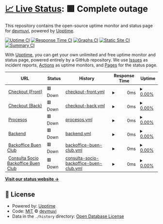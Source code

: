 # [📈 Live Status](https://devmuvi.github.io/uptime-monitor): <!--live status--> **🟥 Complete outage**

This repository contains the open-source uptime monitor and status page for [devmuvi](https://devmuvi.github.io/uptime-monitor), powered by [Upptime](https://github.com/upptime/upptime).

[![Uptime CI](https://github.com/devmuvi/uptime-monitor/workflows/Uptime%20CI/badge.svg)](https://github.com/devmuvi/uptime-monitor/actions?query=workflow%3A%22Uptime+CI%22)
[![Response Time CI](https://github.com/devmuvi/uptime-monitor/workflows/Response%20Time%20CI/badge.svg)](https://github.com/devmuvi/uptime-monitor/actions?query=workflow%3A%22Response+Time+CI%22)
[![Graphs CI](https://github.com/devmuvi/uptime-monitor/workflows/Graphs%20CI/badge.svg)](https://github.com/devmuvi/uptime-monitor/actions?query=workflow%3A%22Graphs+CI%22)
[![Static Site CI](https://github.com/devmuvi/uptime-monitor/workflows/Static%20Site%20CI/badge.svg)](https://github.com/devmuvi/uptime-monitor/actions?query=workflow%3A%22Static+Site+CI%22)
[![Summary CI](https://github.com/devmuvi/uptime-monitor/workflows/Summary%20CI/badge.svg)](https://github.com/devmuvi/uptime-monitor/actions?query=workflow%3A%22Summary+CI%22)

With [Upptime](https://upptime.js.org), you can get your own unlimited and free uptime monitor and status page, powered entirely by a GitHub repository. We use [Issues](https://github.com/devmuvi/uptime-monitor/issues) as incident reports, [Actions](https://github.com/devmuvi/uptime-monitor/actions) as uptime monitors, and [Pages](https://devmuvi.github.io/uptime-monitor) for the status page.

<!--start: status pages-->
<!-- This summary is generated by Upptime (https://github.com/upptime/upptime) -->
<!-- Do not edit this manually, your changes will be overwritten -->
<!-- prettier-ignore -->
| URL | Status | History | Response Time | Uptime |
| --- | ------ | ------- | ------------- | ------ |
| <img alt="" src="https://icons.duckduckgo.com/ip3/www.pagar.muvinai.com.ico" height="13"> [Checkout (Front)](https://www.pagar.muvinai.com/paso2/total-mensual) | 🟥 Down | [checkout-front.yml](https://github.com/devmuvi/uptime-monitor/commits/HEAD/history/checkout-front.yml) | <details><summary><img alt="Response time graph" src="./graphs/checkout-front/response-time-week.png" height="20"> 0ms</summary><br><a href="https://muvinai.github.io/uptime-monitor/history/checkout-front"><img alt="Response time 332" src="https://img.shields.io/endpoint?url=https%3A%2F%2Fraw.githubusercontent.com%2Fdevmuvi%2Fuptime-monitor%2FHEAD%2Fapi%2Fcheckout-front%2Fresponse-time.json"></a><br><a href="https://muvinai.github.io/uptime-monitor/history/checkout-front"><img alt="24-hour response time 0" src="https://img.shields.io/endpoint?url=https%3A%2F%2Fraw.githubusercontent.com%2Fdevmuvi%2Fuptime-monitor%2FHEAD%2Fapi%2Fcheckout-front%2Fresponse-time-day.json"></a><br><a href="https://muvinai.github.io/uptime-monitor/history/checkout-front"><img alt="7-day response time 0" src="https://img.shields.io/endpoint?url=https%3A%2F%2Fraw.githubusercontent.com%2Fdevmuvi%2Fuptime-monitor%2FHEAD%2Fapi%2Fcheckout-front%2Fresponse-time-week.json"></a><br><a href="https://muvinai.github.io/uptime-monitor/history/checkout-front"><img alt="30-day response time 0" src="https://img.shields.io/endpoint?url=https%3A%2F%2Fraw.githubusercontent.com%2Fdevmuvi%2Fuptime-monitor%2FHEAD%2Fapi%2Fcheckout-front%2Fresponse-time-month.json"></a><br><a href="https://muvinai.github.io/uptime-monitor/history/checkout-front"><img alt="1-year response time 310" src="https://img.shields.io/endpoint?url=https%3A%2F%2Fraw.githubusercontent.com%2Fdevmuvi%2Fuptime-monitor%2FHEAD%2Fapi%2Fcheckout-front%2Fresponse-time-year.json"></a></details> | <details><summary><a href="https://muvinai.github.io/uptime-monitor/history/checkout-front">0.00%</a></summary><a href="https://muvinai.github.io/uptime-monitor/history/checkout-front"><img alt="All-time uptime 87.93%" src="https://img.shields.io/endpoint?url=https%3A%2F%2Fraw.githubusercontent.com%2Fdevmuvi%2Fuptime-monitor%2FHEAD%2Fapi%2Fcheckout-front%2Fuptime.json"></a><br><a href="https://muvinai.github.io/uptime-monitor/history/checkout-front"><img alt="24-hour uptime 0.00%" src="https://img.shields.io/endpoint?url=https%3A%2F%2Fraw.githubusercontent.com%2Fdevmuvi%2Fuptime-monitor%2FHEAD%2Fapi%2Fcheckout-front%2Fuptime-day.json"></a><br><a href="https://muvinai.github.io/uptime-monitor/history/checkout-front"><img alt="7-day uptime 0.00%" src="https://img.shields.io/endpoint?url=https%3A%2F%2Fraw.githubusercontent.com%2Fdevmuvi%2Fuptime-monitor%2FHEAD%2Fapi%2Fcheckout-front%2Fuptime-week.json"></a><br><a href="https://muvinai.github.io/uptime-monitor/history/checkout-front"><img alt="30-day uptime 0.00%" src="https://img.shields.io/endpoint?url=https%3A%2F%2Fraw.githubusercontent.com%2Fdevmuvi%2Fuptime-monitor%2FHEAD%2Fapi%2Fcheckout-front%2Fuptime-month.json"></a><br><a href="https://muvinai.github.io/uptime-monitor/history/checkout-front"><img alt="1-year uptime 76.91%" src="https://img.shields.io/endpoint?url=https%3A%2F%2Fraw.githubusercontent.com%2Fdevmuvi%2Fuptime-monitor%2FHEAD%2Fapi%2Fcheckout-front%2Fuptime-year.json"></a></details>
| <img alt="" src="https://icons.duckduckgo.com/ip3/api.pagar.club.ico" height="13"> [Checkout (Back)](https://api.pagar.club/plan/total-mensual) | 🟥 Down | [checkout-back.yml](https://github.com/devmuvi/uptime-monitor/commits/HEAD/history/checkout-back.yml) | <details><summary><img alt="Response time graph" src="./graphs/checkout-back/response-time-week.png" height="20"> 0ms</summary><br><a href="https://muvinai.github.io/uptime-monitor/history/checkout-back"><img alt="Response time 615" src="https://img.shields.io/endpoint?url=https%3A%2F%2Fraw.githubusercontent.com%2Fdevmuvi%2Fuptime-monitor%2FHEAD%2Fapi%2Fcheckout-back%2Fresponse-time.json"></a><br><a href="https://muvinai.github.io/uptime-monitor/history/checkout-back"><img alt="24-hour response time 0" src="https://img.shields.io/endpoint?url=https%3A%2F%2Fraw.githubusercontent.com%2Fdevmuvi%2Fuptime-monitor%2FHEAD%2Fapi%2Fcheckout-back%2Fresponse-time-day.json"></a><br><a href="https://muvinai.github.io/uptime-monitor/history/checkout-back"><img alt="7-day response time 0" src="https://img.shields.io/endpoint?url=https%3A%2F%2Fraw.githubusercontent.com%2Fdevmuvi%2Fuptime-monitor%2FHEAD%2Fapi%2Fcheckout-back%2Fresponse-time-week.json"></a><br><a href="https://muvinai.github.io/uptime-monitor/history/checkout-back"><img alt="30-day response time 0" src="https://img.shields.io/endpoint?url=https%3A%2F%2Fraw.githubusercontent.com%2Fdevmuvi%2Fuptime-monitor%2FHEAD%2Fapi%2Fcheckout-back%2Fresponse-time-month.json"></a><br><a href="https://muvinai.github.io/uptime-monitor/history/checkout-back"><img alt="1-year response time 605" src="https://img.shields.io/endpoint?url=https%3A%2F%2Fraw.githubusercontent.com%2Fdevmuvi%2Fuptime-monitor%2FHEAD%2Fapi%2Fcheckout-back%2Fresponse-time-year.json"></a></details> | <details><summary><a href="https://muvinai.github.io/uptime-monitor/history/checkout-back">0.00%</a></summary><a href="https://muvinai.github.io/uptime-monitor/history/checkout-back"><img alt="All-time uptime 87.94%" src="https://img.shields.io/endpoint?url=https%3A%2F%2Fraw.githubusercontent.com%2Fdevmuvi%2Fuptime-monitor%2FHEAD%2Fapi%2Fcheckout-back%2Fuptime.json"></a><br><a href="https://muvinai.github.io/uptime-monitor/history/checkout-back"><img alt="24-hour uptime 0.00%" src="https://img.shields.io/endpoint?url=https%3A%2F%2Fraw.githubusercontent.com%2Fdevmuvi%2Fuptime-monitor%2FHEAD%2Fapi%2Fcheckout-back%2Fuptime-day.json"></a><br><a href="https://muvinai.github.io/uptime-monitor/history/checkout-back"><img alt="7-day uptime 0.00%" src="https://img.shields.io/endpoint?url=https%3A%2F%2Fraw.githubusercontent.com%2Fdevmuvi%2Fuptime-monitor%2FHEAD%2Fapi%2Fcheckout-back%2Fuptime-week.json"></a><br><a href="https://muvinai.github.io/uptime-monitor/history/checkout-back"><img alt="30-day uptime 0.00%" src="https://img.shields.io/endpoint?url=https%3A%2F%2Fraw.githubusercontent.com%2Fdevmuvi%2Fuptime-monitor%2FHEAD%2Fapi%2Fcheckout-back%2Fuptime-month.json"></a><br><a href="https://muvinai.github.io/uptime-monitor/history/checkout-back"><img alt="1-year uptime 76.94%" src="https://img.shields.io/endpoint?url=https%3A%2F%2Fraw.githubusercontent.com%2Fdevmuvi%2Fuptime-monitor%2FHEAD%2Fapi%2Fcheckout-back%2Fuptime-year.json"></a></details>
| <img alt="" src="https://icons.duckduckgo.com/ip3/procesos.apisportclub.xyz.ico" height="13"> [Procesos](https://procesos.apisportclub.xyz) | 🟥 Down | [procesos.yml](https://github.com/devmuvi/uptime-monitor/commits/HEAD/history/procesos.yml) | <details><summary><img alt="Response time graph" src="./graphs/procesos/response-time-week.png" height="20"> 0ms</summary><br><a href="https://muvinai.github.io/uptime-monitor/history/procesos"><img alt="Response time 226" src="https://img.shields.io/endpoint?url=https%3A%2F%2Fraw.githubusercontent.com%2Fdevmuvi%2Fuptime-monitor%2FHEAD%2Fapi%2Fprocesos%2Fresponse-time.json"></a><br><a href="https://muvinai.github.io/uptime-monitor/history/procesos"><img alt="24-hour response time 0" src="https://img.shields.io/endpoint?url=https%3A%2F%2Fraw.githubusercontent.com%2Fdevmuvi%2Fuptime-monitor%2FHEAD%2Fapi%2Fprocesos%2Fresponse-time-day.json"></a><br><a href="https://muvinai.github.io/uptime-monitor/history/procesos"><img alt="7-day response time 0" src="https://img.shields.io/endpoint?url=https%3A%2F%2Fraw.githubusercontent.com%2Fdevmuvi%2Fuptime-monitor%2FHEAD%2Fapi%2Fprocesos%2Fresponse-time-week.json"></a><br><a href="https://muvinai.github.io/uptime-monitor/history/procesos"><img alt="30-day response time 0" src="https://img.shields.io/endpoint?url=https%3A%2F%2Fraw.githubusercontent.com%2Fdevmuvi%2Fuptime-monitor%2FHEAD%2Fapi%2Fprocesos%2Fresponse-time-month.json"></a><br><a href="https://muvinai.github.io/uptime-monitor/history/procesos"><img alt="1-year response time 231" src="https://img.shields.io/endpoint?url=https%3A%2F%2Fraw.githubusercontent.com%2Fdevmuvi%2Fuptime-monitor%2FHEAD%2Fapi%2Fprocesos%2Fresponse-time-year.json"></a></details> | <details><summary><a href="https://muvinai.github.io/uptime-monitor/history/procesos">0.00%</a></summary><a href="https://muvinai.github.io/uptime-monitor/history/procesos"><img alt="All-time uptime 90.83%" src="https://img.shields.io/endpoint?url=https%3A%2F%2Fraw.githubusercontent.com%2Fdevmuvi%2Fuptime-monitor%2FHEAD%2Fapi%2Fprocesos%2Fuptime.json"></a><br><a href="https://muvinai.github.io/uptime-monitor/history/procesos"><img alt="24-hour uptime 0.00%" src="https://img.shields.io/endpoint?url=https%3A%2F%2Fraw.githubusercontent.com%2Fdevmuvi%2Fuptime-monitor%2FHEAD%2Fapi%2Fprocesos%2Fuptime-day.json"></a><br><a href="https://muvinai.github.io/uptime-monitor/history/procesos"><img alt="7-day uptime 0.00%" src="https://img.shields.io/endpoint?url=https%3A%2F%2Fraw.githubusercontent.com%2Fdevmuvi%2Fuptime-monitor%2FHEAD%2Fapi%2Fprocesos%2Fuptime-week.json"></a><br><a href="https://muvinai.github.io/uptime-monitor/history/procesos"><img alt="30-day uptime 0.00%" src="https://img.shields.io/endpoint?url=https%3A%2F%2Fraw.githubusercontent.com%2Fdevmuvi%2Fuptime-monitor%2FHEAD%2Fapi%2Fprocesos%2Fuptime-month.json"></a><br><a href="https://muvinai.github.io/uptime-monitor/history/procesos"><img alt="1-year uptime 76.63%" src="https://img.shields.io/endpoint?url=https%3A%2F%2Fraw.githubusercontent.com%2Fdevmuvi%2Fuptime-monitor%2FHEAD%2Fapi%2Fprocesos%2Fuptime-year.json"></a></details>
| <img alt="" src="https://icons.duckduckgo.com/ip3/apisportclub.xyz.ico" height="13"> [Backend](https://apisportclub.xyz/) | 🟥 Down | [backend.yml](https://github.com/devmuvi/uptime-monitor/commits/HEAD/history/backend.yml) | <details><summary><img alt="Response time graph" src="./graphs/backend/response-time-week.png" height="20"> 0ms</summary><br><a href="https://muvinai.github.io/uptime-monitor/history/backend"><img alt="Response time 209" src="https://img.shields.io/endpoint?url=https%3A%2F%2Fraw.githubusercontent.com%2Fdevmuvi%2Fuptime-monitor%2FHEAD%2Fapi%2Fbackend%2Fresponse-time.json"></a><br><a href="https://muvinai.github.io/uptime-monitor/history/backend"><img alt="24-hour response time 0" src="https://img.shields.io/endpoint?url=https%3A%2F%2Fraw.githubusercontent.com%2Fdevmuvi%2Fuptime-monitor%2FHEAD%2Fapi%2Fbackend%2Fresponse-time-day.json"></a><br><a href="https://muvinai.github.io/uptime-monitor/history/backend"><img alt="7-day response time 0" src="https://img.shields.io/endpoint?url=https%3A%2F%2Fraw.githubusercontent.com%2Fdevmuvi%2Fuptime-monitor%2FHEAD%2Fapi%2Fbackend%2Fresponse-time-week.json"></a><br><a href="https://muvinai.github.io/uptime-monitor/history/backend"><img alt="30-day response time 0" src="https://img.shields.io/endpoint?url=https%3A%2F%2Fraw.githubusercontent.com%2Fdevmuvi%2Fuptime-monitor%2FHEAD%2Fapi%2Fbackend%2Fresponse-time-month.json"></a><br><a href="https://muvinai.github.io/uptime-monitor/history/backend"><img alt="1-year response time 202" src="https://img.shields.io/endpoint?url=https%3A%2F%2Fraw.githubusercontent.com%2Fdevmuvi%2Fuptime-monitor%2FHEAD%2Fapi%2Fbackend%2Fresponse-time-year.json"></a></details> | <details><summary><a href="https://muvinai.github.io/uptime-monitor/history/backend">0.00%</a></summary><a href="https://muvinai.github.io/uptime-monitor/history/backend"><img alt="All-time uptime 87.11%" src="https://img.shields.io/endpoint?url=https%3A%2F%2Fraw.githubusercontent.com%2Fdevmuvi%2Fuptime-monitor%2FHEAD%2Fapi%2Fbackend%2Fuptime.json"></a><br><a href="https://muvinai.github.io/uptime-monitor/history/backend"><img alt="24-hour uptime 0.00%" src="https://img.shields.io/endpoint?url=https%3A%2F%2Fraw.githubusercontent.com%2Fdevmuvi%2Fuptime-monitor%2FHEAD%2Fapi%2Fbackend%2Fuptime-day.json"></a><br><a href="https://muvinai.github.io/uptime-monitor/history/backend"><img alt="7-day uptime 0.00%" src="https://img.shields.io/endpoint?url=https%3A%2F%2Fraw.githubusercontent.com%2Fdevmuvi%2Fuptime-monitor%2FHEAD%2Fapi%2Fbackend%2Fuptime-week.json"></a><br><a href="https://muvinai.github.io/uptime-monitor/history/backend"><img alt="30-day uptime 0.00%" src="https://img.shields.io/endpoint?url=https%3A%2F%2Fraw.githubusercontent.com%2Fdevmuvi%2Fuptime-monitor%2FHEAD%2Fapi%2Fbackend%2Fuptime-month.json"></a><br><a href="https://muvinai.github.io/uptime-monitor/history/backend"><img alt="1-year uptime 67.28%" src="https://img.shields.io/endpoint?url=https%3A%2F%2Fraw.githubusercontent.com%2Fdevmuvi%2Fuptime-monitor%2FHEAD%2Fapi%2Fbackend%2Fuptime-year.json"></a></details>
| <img alt="" src="https://icons.duckduckgo.com/ip3/back.buen.club.ico" height="13"> [Backoffice Buen Club](https://back.buen.club/) | 🟥 Down | [backoffice-buen-club.yml](https://github.com/devmuvi/uptime-monitor/commits/HEAD/history/backoffice-buen-club.yml) | <details><summary><img alt="Response time graph" src="./graphs/backoffice-buen-club/response-time-week.png" height="20"> 0ms</summary><br><a href="https://muvinai.github.io/uptime-monitor/history/backoffice-buen-club"><img alt="Response time 255" src="https://img.shields.io/endpoint?url=https%3A%2F%2Fraw.githubusercontent.com%2Fdevmuvi%2Fuptime-monitor%2FHEAD%2Fapi%2Fbackoffice-buen-club%2Fresponse-time.json"></a><br><a href="https://muvinai.github.io/uptime-monitor/history/backoffice-buen-club"><img alt="24-hour response time 0" src="https://img.shields.io/endpoint?url=https%3A%2F%2Fraw.githubusercontent.com%2Fdevmuvi%2Fuptime-monitor%2FHEAD%2Fapi%2Fbackoffice-buen-club%2Fresponse-time-day.json"></a><br><a href="https://muvinai.github.io/uptime-monitor/history/backoffice-buen-club"><img alt="7-day response time 0" src="https://img.shields.io/endpoint?url=https%3A%2F%2Fraw.githubusercontent.com%2Fdevmuvi%2Fuptime-monitor%2FHEAD%2Fapi%2Fbackoffice-buen-club%2Fresponse-time-week.json"></a><br><a href="https://muvinai.github.io/uptime-monitor/history/backoffice-buen-club"><img alt="30-day response time 0" src="https://img.shields.io/endpoint?url=https%3A%2F%2Fraw.githubusercontent.com%2Fdevmuvi%2Fuptime-monitor%2FHEAD%2Fapi%2Fbackoffice-buen-club%2Fresponse-time-month.json"></a><br><a href="https://muvinai.github.io/uptime-monitor/history/backoffice-buen-club"><img alt="1-year response time 260" src="https://img.shields.io/endpoint?url=https%3A%2F%2Fraw.githubusercontent.com%2Fdevmuvi%2Fuptime-monitor%2FHEAD%2Fapi%2Fbackoffice-buen-club%2Fresponse-time-year.json"></a></details> | <details><summary><a href="https://muvinai.github.io/uptime-monitor/history/backoffice-buen-club">0.00%</a></summary><a href="https://muvinai.github.io/uptime-monitor/history/backoffice-buen-club"><img alt="All-time uptime 87.98%" src="https://img.shields.io/endpoint?url=https%3A%2F%2Fraw.githubusercontent.com%2Fdevmuvi%2Fuptime-monitor%2FHEAD%2Fapi%2Fbackoffice-buen-club%2Fuptime.json"></a><br><a href="https://muvinai.github.io/uptime-monitor/history/backoffice-buen-club"><img alt="24-hour uptime 0.00%" src="https://img.shields.io/endpoint?url=https%3A%2F%2Fraw.githubusercontent.com%2Fdevmuvi%2Fuptime-monitor%2FHEAD%2Fapi%2Fbackoffice-buen-club%2Fuptime-day.json"></a><br><a href="https://muvinai.github.io/uptime-monitor/history/backoffice-buen-club"><img alt="7-day uptime 0.00%" src="https://img.shields.io/endpoint?url=https%3A%2F%2Fraw.githubusercontent.com%2Fdevmuvi%2Fuptime-monitor%2FHEAD%2Fapi%2Fbackoffice-buen-club%2Fuptime-week.json"></a><br><a href="https://muvinai.github.io/uptime-monitor/history/backoffice-buen-club"><img alt="30-day uptime 0.00%" src="https://img.shields.io/endpoint?url=https%3A%2F%2Fraw.githubusercontent.com%2Fdevmuvi%2Fuptime-monitor%2FHEAD%2Fapi%2Fbackoffice-buen-club%2Fuptime-month.json"></a><br><a href="https://muvinai.github.io/uptime-monitor/history/backoffice-buen-club"><img alt="1-year uptime 76.82%" src="https://img.shields.io/endpoint?url=https%3A%2F%2Fraw.githubusercontent.com%2Fdevmuvi%2Fuptime-monitor%2FHEAD%2Fapi%2Fbackoffice-buen-club%2Fuptime-year.json"></a></details>
| <img alt="" src="https://icons.duckduckgo.com/ip3/back.buen.club.ico" height="13"> [Consulta Socio Backoffice Buen Club](https://back.buen.club/socios) | 🟥 Down | [consulta-socio-backoffice-buen-club.yml](https://github.com/devmuvi/uptime-monitor/commits/HEAD/history/consulta-socio-backoffice-buen-club.yml) | <details><summary><img alt="Response time graph" src="./graphs/consulta-socio-backoffice-buen-club/response-time-week.png" height="20"> 0ms</summary><br><a href="https://muvinai.github.io/uptime-monitor/history/consulta-socio-backoffice-buen-club"><img alt="Response time 107" src="https://img.shields.io/endpoint?url=https%3A%2F%2Fraw.githubusercontent.com%2Fdevmuvi%2Fuptime-monitor%2FHEAD%2Fapi%2Fconsulta-socio-backoffice-buen-club%2Fresponse-time.json"></a><br><a href="https://muvinai.github.io/uptime-monitor/history/consulta-socio-backoffice-buen-club"><img alt="24-hour response time 0" src="https://img.shields.io/endpoint?url=https%3A%2F%2Fraw.githubusercontent.com%2Fdevmuvi%2Fuptime-monitor%2FHEAD%2Fapi%2Fconsulta-socio-backoffice-buen-club%2Fresponse-time-day.json"></a><br><a href="https://muvinai.github.io/uptime-monitor/history/consulta-socio-backoffice-buen-club"><img alt="7-day response time 0" src="https://img.shields.io/endpoint?url=https%3A%2F%2Fraw.githubusercontent.com%2Fdevmuvi%2Fuptime-monitor%2FHEAD%2Fapi%2Fconsulta-socio-backoffice-buen-club%2Fresponse-time-week.json"></a><br><a href="https://muvinai.github.io/uptime-monitor/history/consulta-socio-backoffice-buen-club"><img alt="30-day response time 0" src="https://img.shields.io/endpoint?url=https%3A%2F%2Fraw.githubusercontent.com%2Fdevmuvi%2Fuptime-monitor%2FHEAD%2Fapi%2Fconsulta-socio-backoffice-buen-club%2Fresponse-time-month.json"></a><br><a href="https://muvinai.github.io/uptime-monitor/history/consulta-socio-backoffice-buen-club"><img alt="1-year response time 107" src="https://img.shields.io/endpoint?url=https%3A%2F%2Fraw.githubusercontent.com%2Fdevmuvi%2Fuptime-monitor%2FHEAD%2Fapi%2Fconsulta-socio-backoffice-buen-club%2Fresponse-time-year.json"></a></details> | <details><summary><a href="https://muvinai.github.io/uptime-monitor/history/consulta-socio-backoffice-buen-club">0.00%</a></summary><a href="https://muvinai.github.io/uptime-monitor/history/consulta-socio-backoffice-buen-club"><img alt="All-time uptime 23.76%" src="https://img.shields.io/endpoint?url=https%3A%2F%2Fraw.githubusercontent.com%2Fdevmuvi%2Fuptime-monitor%2FHEAD%2Fapi%2Fconsulta-socio-backoffice-buen-club%2Fuptime.json"></a><br><a href="https://muvinai.github.io/uptime-monitor/history/consulta-socio-backoffice-buen-club"><img alt="24-hour uptime 0.00%" src="https://img.shields.io/endpoint?url=https%3A%2F%2Fraw.githubusercontent.com%2Fdevmuvi%2Fuptime-monitor%2FHEAD%2Fapi%2Fconsulta-socio-backoffice-buen-club%2Fuptime-day.json"></a><br><a href="https://muvinai.github.io/uptime-monitor/history/consulta-socio-backoffice-buen-club"><img alt="7-day uptime 0.00%" src="https://img.shields.io/endpoint?url=https%3A%2F%2Fraw.githubusercontent.com%2Fdevmuvi%2Fuptime-monitor%2FHEAD%2Fapi%2Fconsulta-socio-backoffice-buen-club%2Fuptime-week.json"></a><br><a href="https://muvinai.github.io/uptime-monitor/history/consulta-socio-backoffice-buen-club"><img alt="30-day uptime 0.00%" src="https://img.shields.io/endpoint?url=https%3A%2F%2Fraw.githubusercontent.com%2Fdevmuvi%2Fuptime-monitor%2FHEAD%2Fapi%2Fconsulta-socio-backoffice-buen-club%2Fuptime-month.json"></a><br><a href="https://muvinai.github.io/uptime-monitor/history/consulta-socio-backoffice-buen-club"><img alt="1-year uptime 0.00%" src="https://img.shields.io/endpoint?url=https%3A%2F%2Fraw.githubusercontent.com%2Fdevmuvi%2Fuptime-monitor%2FHEAD%2Fapi%2Fconsulta-socio-backoffice-buen-club%2Fuptime-year.json"></a></details>

<!--end: status pages-->

[**Visit our status website →**](https://devmuvi.github.io/uptime-monitor)

## 📄 License

- Powered by: [Upptime](https://github.com/upptime/upptime)
- Code: [MIT](./LICENSE) © [devmuvi](https://devmuvi.github.io/uptime-monitor)
- Data in the `./history` directory: [Open Database License](https://opendatacommons.org/licenses/odbl/1-0/)
